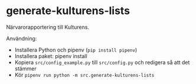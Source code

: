 generate-kulturens-lists
========================

Närvarorapportering till Kulturens.

Användning:
 * Installera Python och pipenv (`pip install pipenv`)
 * Installera paket: pipenv install
 * Kopiera `src/config_example.py` till `src/config.py` och redigera så att det stämmer
 * Kör `pipenv run python -m src.generate-kulturens-lists`
